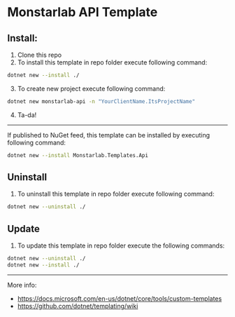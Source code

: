 # Monstarlab API Template 

## Install:
1. Clone this repo
2. To install this template in repo folder execute following command:

```bash
dotnet new --install ./
```

3. To create new project execute following command:

```bash
dotnet new monstarlab-api -n "YourClientName.ItsProjectName"
```

4. Ta-da!

---

If published to NuGet feed, this template can be installed by executing following command:

```bash
dotnet new --install Monstarlab.Templates.Api
```

## Uninstall

1. To uninstall this template in repo folder execute following command:

```bash
dotnet new --uninstall ./
```

## Update
1. To update this template in repo folder execute the following commands:

```bash
dotnet new --uninstall ./
dotnet new --install ./
```

---

More info:
- https://docs.microsoft.com/en-us/dotnet/core/tools/custom-templates
- https://github.com/dotnet/templating/wiki